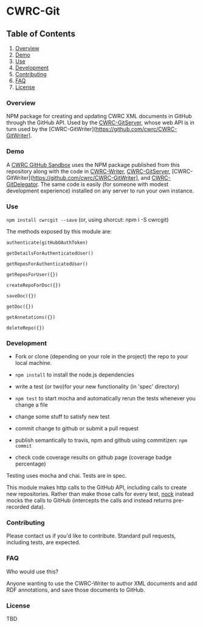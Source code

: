 # CWRC-Git

## Table of Contents

1. [Overview](#overview)
1. [Demo](#demo)
1. [Use](#use)
1. [Development](#development)
1. [Contributing](#contributing)
1. [FAQ](#faq)
1. [License](#license)

### Overview

NPM package for creating and updating CWRC XML documents in GitHub through the GitHub API.  Used by the [CWRC-GitServer](https://github.com/cwrc/CWRC-GitServer), whose web API is in turn used by the [CWRC-GitWriter](https://github.com/cwrc/CWRC-GitWriter].

### Demo 

A [CWRC GitHub Sandbox](http://208.75.74.217/editor_github.html) uses the NPM package published from this repository along with the code in [CWRC-Writer](https://github.com/cwrc/CWRC-Writer), [CWRC-GitServer](https://github.com/cwrc/CWRC-GitServer), [CWRC-GitWriter](https://github.com/cwrc/CWRC-GitWriter], and [CWRC-GitDelegator](https://github.com/cwrc/CWRC-GitServer). The same code is easily (for someone with modest development experience) installed on any server to run your own instance.

### Use

`npm install cwrcgit --save`   (or, using shorcut: npm i -S cwrcgit)

The methods exposed by this module are:

```
authenticate(gitHubOAuthToken)

getDetailsForAuthenticatedUser()

getReposForAuthenticatedUser()

getReposForUser({})

createRepoForDoc({})

saveDoc({})

getDoc({})

getAnnotations({})

deleteRepo({})
```

### Development

* Fork or clone (depending on your role in the project) the repo to your local machine.

* `npm install` to install the node.js dependencies

* write a test (or two)for your new functionality (in 'spec' directory)

* `npm test` to start mocha and automatically rerun the tests whenever you change a file

* change some stuff to satisfy new test

* commit change to github or submit a pull request

* publish semantically to travis, npm and github using commitizen:  `npm commit`

* check code coverage results on github page (coverage badge percentage)

Testing uses mocha and chai.  Tests are in spec. 

This module makes http calls to the GitHub API, including calls to create new repositories.  Rather than make those calls for every test, [nock](https://github.com/node-nock/nock) instead mocks the calls to GitHub (intercepts the calls and instead returns pre-recorded data).  

### Contributing

Please contact us if you'd like to contribute.  Standard pull requests, including tests, are expected.

### FAQ

Who would use this?

Anyone wanting to use the CWRC-Writer to author XML documents and add RDF annotations, and save those documents to GitHub.

### License

TBD